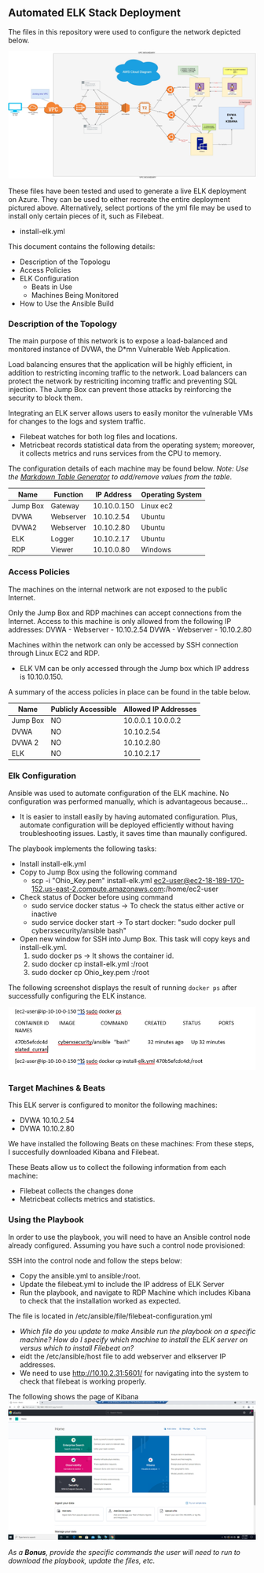 ## Automated ELK Stack Deployment

The files in this repository were used to configure the network depicted below.

![Alt text](https://github.com/edwink93/Edwin-Project/blob/main/Diagram.jpg)

These files have been tested and used to generate a live ELK deployment on Azure. They can be used to either recreate the entire deployment pictured above. Alternatively, select portions of the yml file may be used to install only certain pieces of it, such as Filebeat.

  - install-elk.yml

This document contains the following details:
- Description of the Topologu
- Access Policies
- ELK Configuration
  - Beats in Use
  - Machines Being Monitored
- How to Use the Ansible Build


### Description of the Topology

The main purpose of this network is to expose a load-balanced and monitored instance of DVWA, the D*mn Vulnerable Web Application.

Load balancing ensures that the application will be highly efficient, in addition to restricting incoming traffic to the network.
Load balancers can protect the network by restriciting incoming traffic and preventing SQL injection. The Jump Box can prevent those attacks by reinforcing the security to block them.    

Integrating an ELK server allows users to easily monitor the vulnerable VMs for changes to the logs and system traffic.
- Filebeat watches for both log files and locations. 
- Metricbeat records statistical data from the operating system; moreover, it collects metrics and runs services from the CPU to memory. 

The configuration details of each machine may be found below.
_Note: Use the [Markdown Table Generator](http://www.tablesgenerator.com/markdown_tables) to add/remove values from the table_.

| Name     | Function | IP Address | Operating System |
|----------|----------|------------|------------------|
| Jump Box | Gateway  | 10.10.0.150| Linux ec2        |
| DVWA     | Webserver| 10.10.2.54 | Ubuntu           |
| DVWA2    | Webserver| 10.10.2.80 | Ubuntu           |
| ELK      | Logger   | 10.10.2.17 | Ubuntu           |
| RDP      | Viewer   | 10.10.0.80 | Windows          |

### Access Policies

The machines on the internal network are not exposed to the public Internet. 

Only the Jump Box and RDP machines can accept connections from the Internet. Access to this machine is only allowed from the following IP addresses:
DVWA - Webserver - 10.10.2.54
DVWA - Webserver - 10.10.2.80 

Machines within the network can only be accessed by SSH connection through Linux EC2 and RDP. 
- ELK VM can be only accessed through the Jump box which IP address is 10.10.0.150.

A summary of the access policies in place can be found in the table below.

| Name     | Publicly Accessible | Allowed IP Addresses |
|----------|---------------------|----------------------|
| Jump Box | NO                  | 10.0.0.1 10.0.0.2    |
| DVWA     | NO                  | 10.10.2.54           |
| DVWA 2   | NO                  | 10.10.2.80           |
| ELK      | NO                  | 10.10.2.17           |

### Elk Configuration

Ansible was used to automate configuration of the ELK machine. No configuration was performed manually, which is advantageous because...
- It is easier to install easily by having automated configuration. Plus, automate configuration will be deployed efficiently without having troubleshooting issues. Lastly, it   saves time than maunally configured. 

The playbook implements the following tasks:
- Install install-elk.yml
- Copy to Jump Box using the following command
  - scp -i "Ohio_Key.pem" install-elk.yml ec2-user@ec2-18-189-170-152.us-east-2.compute.amazonaws.com:/home/ec2-user
- Check status of Docker before using command 
  - sudo service docker status -> To check the status either active or inactive 
  - sudo service docker start -> To start docker: "sudo docker pull cyberxsecurity/ansible bash"
- Open new window for SSH into Jump Box. This task will copy keys and install-elk.yml. 
  1. sudo docker ps -> It shows the container id. 
  2. sudo docker cp install-elk.yml <container id>:/root  
  3. sudo docker cp Ohio_key.pem <container id>:/root 

The following screenshot displays the result of running `docker ps` after successfully configuring the ELK instance.

![Alt text](https://github.com/edwink93/Edwin-Project/blob/main/Docker.PNG)

### Target Machines & Beats
This ELK server is configured to monitor the following machines:
- DVWA 10.10.2.54 
- DVWA 10.10.2.80

We have installed the following Beats on these machines:
From these steps, I succesfully downloaded Kibana and Filebeat. 

These Beats allow us to collect the following information from each machine:
- Filebeat collects the changes done 
- Metricbeat collects metrics and statistics. 

### Using the Playbook
In order to use the playbook, you will need to have an Ansible control node already configured. Assuming you have such a control node provisioned: 

SSH into the control node and follow the steps below:
- Copy the ansible.yml to ansible:/root.
- Update the filebeat.yml to include the IP address of ELK Server
- Run the playbook, and navigate to RDP Machine which includes Kibana to check that the installation worked as expected. 

The file is located in /etc/ansible/file/filebeat-configuration.yml
- _Which file do you update to make Ansible run the playbook on a specific machine? How do I specify which machine to install the ELK server on versus which to install Filebeat on?_
- eidt the /etc/ansible/host file to add webserver and elkserver IP addresses. 
- We need to use http://10.10.2.31:5601/ for navigating into the system to check that filebeat is working properly. 
  
The following shows the page of Kibana 
![Alt text](https://github.com/edwink93/Edwin-Project/blob/main/Kibana.PNG)


_As a **Bonus**, provide the specific commands the user will need to run to download the playbook, update the files, etc._

